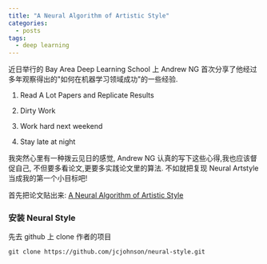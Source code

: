 ```yaml
---
title: "A Neural Algorithm of Artistic Style"
categories:
  - posts
tags:
  - deep learning
---
```


近日举行的 Bay Area Deep Learning School 上 Andrew NG 首次分享了他经过多年观察得出的"如何在机器学习领域成功"的一些经验.

1. Read A Lot Papers and Replicate Results

2. Dirty Work

3. Work hard next weekend

4. Stay late at night

我突然心里有一种拨云见日的感觉, Andrew NG 认真的写下这些心得,我也应该督促自己, 不但要多看论文,更要多实践论文里的算法.
不如就把复现 Neural Artstyle 当成我的第一个小目标吧!

首先把论文贴出来:
[A Neural Algorithm of Artistic Style](https://arxiv.org/abs/1508.06576)

### 安装 Neural Style
先去 github 上 clone 作者的项目

```
git clone https://github.com/jcjohnson/neural-style.git
```
